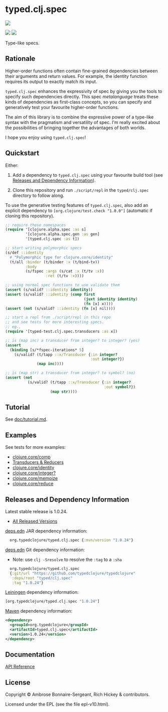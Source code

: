 <!-- DO NOT EDIT! Instead, edit `dev/resources/root-templates/typed/clj.spec/README.md` and run `./script/regen-selmer.sh` -->
# typed.clj.spec

<a href='https://typedclojure.org'><img src='../../doc/images/part-of-typed-clojure-project.png'></a>

<p>
  <a href='https://www.patreon.com/ambrosebs'><img src='../../doc/images/become_a_patron_button.png'></a>
  <a href='https://opencollective.com/typedclojure'><img src='../../doc/images/donate-to-our-collective.png'></a>
</p>

Type-like specs.

## Rationale

Higher-order functions often contain fine-grained dependencies between
their arguments and return values. For example, the identity function requires
its output to exactly match its input.

`typed.clj.spec` enhances the expressivity of spec by giving you
the tools to specify such dependencies directly.
This spec _metalanguage_ treats these
kinds of dependencies as first-class concepts, so you can
specify and generatively test your favourite higher-order functions.

The aim of this library is to combine the expressive power of a type-like syntax
with the pragmatism and versatility of spec.
I'm really excited about the possibilities of bringing together
the advantages of both worlds.

I hope you enjoy using `typed.clj.spec`!

## Quickstart

Either:

1. Add a dependency to `typed.clj.spec` using your favourite
   build tool (see [Releases and Dependency Information](#releases-and-dependency-information)).

2. Clone this repository and run `./script/repl`
   in the `typed/clj.spec` directory to follow along.

To use the generative testing features of `typed.clj.spec`,
also add an explicit dependency to `[org.clojure/test.check "1.0.0"]`
(automatic if cloning this repository).

```clojure
;; require these namespaces
(require '[clojure.alpha.spec :as s]
         '[clojure.alpha.spec.gen :as gen]
         '[typed.clj.spec :as t])

;; start writing polymorphic specs
(s/def ::identity
  #_"Polymorphic type for clojure.core/identity"
  (t/all :binder (t/binder :x (t/bind-tv))
         :body
         (s/fspec :args (s/cat :x (t/tv :x))
                  :ret (t/tv :x))))

;; using normal spec functions to use validate them 
(assert (s/valid? ::identity identity))
(assert (s/valid? ::identity (comp first
                                   (juxt identity identity)
                                   (fn [x] x))))
(assert (not (s/valid? ::identity (fn [x] nil))))

;; start a repl from ./script/repl in this repo
;; and see tests for more interesting specs.
;; eg.,
(require '[typed-test.clj.spec.transducers :as x])

;; is (map inc) a transducer from integer? to integer? (yes)
(assert
  (binding [s/*fspec-iterations* 5]
    (s/valid? (t/tapp ::x/Transducer {:in integer?
                                      :out integer?})
              (map inc))))

;; is (map str) a transducer from integer? to symbol? (no)
(assert (not
          (s/valid? (t/tapp ::x/Transducer {:in integer?
                                            :out symbol?})
                    (map str))))
```

## Tutorial

See [doc/tutorial.md](doc/tutorial.md).

## Examples

See tests for more examples:

- [clojure.core/comp](test/typed_test/clj/spec/comp.clj)
- [Transducers & Reducers](test/typed_test/clj/spec/transducers.clj)
- [clojure.core/identity](test/typed_test/clj/spec/identity.clj)
- [clojure.core/integer?](test/typed_test/clj/spec/integer_huh.clj)
- [clojure.core/memoize](test/typed_test/clj/spec/memoize.clj)
- [clojure.core/reduce](test/typed_test/clj/spec/reduce.clj)

## Releases and Dependency Information

Latest stable release is 1.0.24.

* [All Released Versions](https://clojars.org/org.typedclojure/typed.clj.spec)

[deps.edn](https://clojure.org/reference/deps_and_cli) JAR dependency information:

```clj
  org.typedclojure/typed.clj.spec {:mvn/version "1.0.24"}
```

[deps.edn](https://clojure.org/reference/deps_and_cli) Git dependency information:

- Note: use `clj -Sresolve` to resolve the `:tag` to a `:sha`

```clj
  org.typedclojure/typed.clj.spec
  {:git/url "https://github.com/typedclojure/typedclojure"
   :deps/root "typed/clj.spec"
   :tag "1.0.24"}
```

[Leiningen](https://github.com/technomancy/leiningen) dependency information:

```clojure
[org.typedclojure/typed.clj.spec "1.0.24"]
```

[Maven](https://maven.apache.org/) dependency information:

```XML
<dependency>
  <groupId>org.typedclojure</groupId>
  <artifactId>typed.clj.spec</artifactId>
  <version>1.0.24</version>
</dependency>
```

## Documentation

[API Reference](https://api.typedclojure.org/latest/typed.clj.spec/index.html)

## License

Copyright © Ambrose Bonnaire-Sergeant, Rich Hickey & contributors.

Licensed under the EPL (see the file epl-v10.html).
